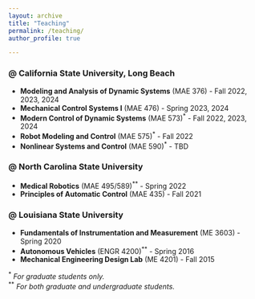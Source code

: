 ```yaml
---
layout: archive
title: "Teaching"
permalink: /teaching/
author_profile: true

---
```



### @ California State University, Long Beach

* **Modeling and Analysis of Dynamic Systems** (MAE 376) - Fall 2022, 2023, 2024
* **Mechanical Control Systems I** (MAE 476) - Spring 2023, 2024
* **Modern Control of Dynamic Systems** (MAE 573)<sup>\*</sup> - Fall 2022, 2023, 2024
* **Robot Modeling and Control** (MAE 575)<sup>\*</sup> - Fall 2022
* **Nonlinear Systems and Control** (MAE 590)<sup>\*</sup> - TBD

### @ North Carolina State University

* **Medical Robotics** (MAE 495/589)<sup>\*\*</sup> - Spring 2022
* **Principles of Automatic Control** (MAE 435) - Fall 2021

### @ Louisiana State University

* **Fundamentals of Instrumentation and Measurement** (ME 3603) - Spring 2020
* **Autonomous Vehicles** (ENGR 4200)<sup>\*\*</sup> - Spring 2016
* **Mechanical Engineering Design Lab** (ME 4201) - Fall 2015

<sup>\*</sup>   *For graduate students only.*  
<sup>\*\*</sup> *For both graduate and undergraduate students.*
